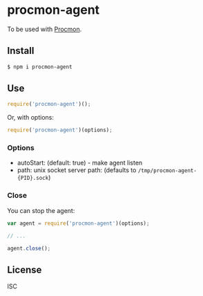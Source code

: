 # procmon-agent

To be used with [Procmon](https://github.com/pgte/procmon).

## Install

```bash
$ npm i procmon-agent
```

## Use

```javascript
require('procmon-agent')();
```

Or, with options:

```javascript
require('procmon-agent')(options);
```

### Options

* autoStart: (default: true) - make agent listen
* path: unix socket server path: (defaults to `/tmp/procmon-agent-{PID}.sock`)

### Close

You can stop the agent:

```javascript
var agent = require('procmon-agent')(options);

// ...

agent.close();

```



## License

ISC